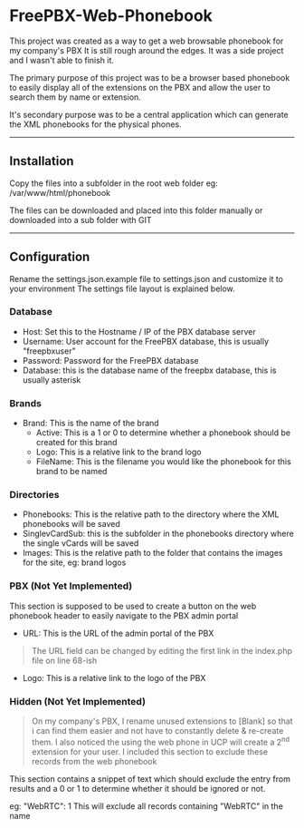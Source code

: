 # FreePBX-Web-Phonebook
This project was created as a way to get a web browsable phonebook for my company's PBX
It is still rough around the edges. It was a side project and I wasn't able to finish it.

The primary purpose of this project was to be a browser based phonebook to easily display all of the extensions on the PBX and allow the user to search them by name or extension.

It's secondary purpose was to be a central application which can generate the XML phonebooks for the physical phones.

---

## Installation

Copy the files into a subfolder in the root web folder
eg: /var/www/html/phonebook

The files can be downloaded and placed into this folder manually or downloaded into a sub folder with GIT

---

## Configuration

Rename the settings.json.example file to settings.json and customize it to your environment
The settings file layout is explained below.

### Database
* Host: Set this to the Hostname / IP of the PBX database server
* Username: User account for the FreePBX database, this is usually "freepbxuser"
* Password: Password for the FreePBX database
* Database: this is the database name of the freepbx database, this is usually asterisk

### Brands
* Brand: This is the name of the brand
  * Active: This is a 1 or 0 to determine whether a phonebook should be created for this brand
  * Logo: This is a relative link to the brand logo
  * FileName: This is the filename you would like the phonebook for this brand to be named

### Directories
* Phonebooks: This is the relative path to the directory where the XML phonebooks will be saved
* SinglevCardSub: this is the subfolder in the phonebooks directory where the single vCards will be saved
* Images: This is the relative path to the folder that contains the images for the site, eg: brand logos

### PBX (Not Yet Implemented)
This section is supposed to be used to create a button on the web phonebook header to easily navigate to the PBX admin portal
* URL: This is the URL of the admin portal of the PBX

> The URL field can be changed by editing the first link in the index.php file on line 68-ish

* Logo: This is a relative link to the logo of the PBX

### Hidden (Not Yet Implemented)
> On my company's PBX, I rename unused extensions to [Blank] so that i can find them easier and not have to constantly delete & re-create them.
> I also noticed the using the web phone in UCP will create a 2<sup>nd</sup> extension for your user.
> I included this section to exclude these records from the web phonebook

This section contains a snippet of text which should exclude the entry from results and a 0 or 1 to determine whether it should be ignored or not.

eg: "WebRTC": 1
This will exclude all records containing "WebRTC" in the name